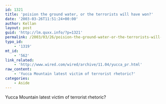 ```yaml
---
id: 1321
title: 'poision the ground water, or the terrorists will have won?'
date: '2003-03-26T11:51:24+00:00'
author: Kellan
layout: post
guid: 'http://lm.quxx.info/?p=1321'
permalink: /2003/03/26/poision-the-ground-water-or-the-terrorists-will-have-won/
typo_id:
    - '1319'
mt_id:
    - '562'
link_related:
    - 'http://www.wired.com/wired/archive/11.04/yucca_pr.html'
raw_content:
    - 'Yucca Mountain latest victim of terrorist rhetoric?'
categories:
    - Aside
---
```


Yucca Mountain latest victim of terrorist rhetoric?